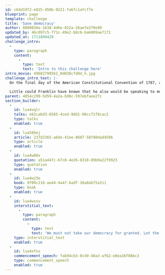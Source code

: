 ```yaml
---
id: c64d19f2-e825-450b-9221-fa6fc1afcf7e
blueprint: page
template: challenge
title: 'Save democracy'
author: 0800036e-1638-4d6e-822a-26aefe2f9e99
updated_by: 46c097c5-771c-49e2-b8c6-ba6009ae7172
updated_at: 1711899429
challenge_intro:
  -
    type: paragraph
    content:
      -
        type: text
        text: 'Intro to this challenge here'
intro_movie: 49682799561_0d038cfd0d_h.jpg
challenge_intro_text: |-
  On the final day of the American Constitutional Convention of 1787, as people gathered in colonial Philadelphia to await news of what exactly our founders had crafted, Elizabeth Willing Powel, a well known salonaire of that era and a close confidant of George Washington, inquired of Ben Franklin, “What have we created, Dr. Franklin, a republic or a monarchy?” His famous reply: “A republic…if you can keep it.”

  Little could Franklin have known that he also would be speaking to most countries around the globe 235 years later, for the world now anxiously nurtures increasingly fragile democratic experiments in the face of expanding authoritarianism.
parent: 4054c299-5d59-4a2a-b98c-597ebfaee2fc
section_builder:
  -
    id: lua4vqlr
    talks: e62cabd3-6585-4ced-9dd1-90ccf1f8cac2
    type: talks
    enabled: true
  -
    id: lua56bej
    article: 237d2365-a6de-41ee-8687-58f80dad4586
    type: article
    enabled: true
  -
    id: lua4w80x
    quotation: a51a447c-67c8-4e26-8318-89b9a22f0923
    type: quotation
    enabled: true
  -
    id: lua4wj5e
    book: 9f09c216-ae44-4a47-badf-16a8ab75a311
    type: book
    enabled: true
  -
    id: lua4wsov
    interstitial_text:
      -
        type: paragraph
        content:
          -
            type: text
            text: 'We must not take our democracy for granted. Let the content on this page guide you into a path of creative action!'
    type: interstitial_text
    enabled: true
  -
    id: lua4xfns
    commencement_speech: fab94cb3-0c49-48a3-af62-e8ea16f88bc3
    type: commencement_speech
    enabled: true
---
```

